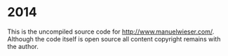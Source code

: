 2014
====

This is the uncompiled source code for http://www.manuelwieser.com/. <br>
Although the code itself is open source all content copyright remains with the author.
